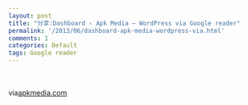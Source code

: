```yaml
---
layout: post
title: "分享:Dashboard ‹ Apk Media — WordPress via Google reader"
permalink: '/2013/06/dashboard-apk-media-wordpress-via.html'
comments: 1
categories: Default
tags: Google reader
---
```

<div xmlns="http://www.w3.org/1999/xhtml"><br/><br/>via<a href="http://apkmedia.com/wp-login.php?redirect_to=http%3A%2F%2Fapkmedia.com%2Fwp-admin%2Findex.php&amp;reauth=1">apkmedia.com</a></div>